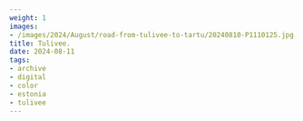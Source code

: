```yaml
---
weight: 1
images:
- /images/2024/August/road-from-tulivee-to-tartu/20240810-P1110125.jpg
title: Tulivee.
date: 2024-08-11
tags:
- archive
- digital
- color
- estonia
- tulivee
---
```


